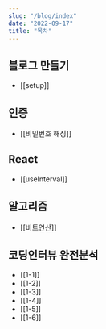 ```yaml
---
slug: "/blog/index"
date: "2022-09-17"
title: "목차"
---
```


## 블로그 만들기
- [[setup]]

## 인증
- [[비밀번호 해싱]]

## React
- [[useInterval]]

## 알고리즘
- [[비트연산]]

## 코딩인터뷰 완전분석
- [[1-1]]
- [[1-2]]
- [[1-3]] 
- [[1-4]]
- [[1-5]]
- [[1-6]]
